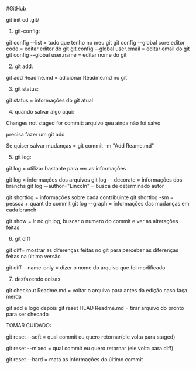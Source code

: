#GitHub

git init
cd .git/

1) git-config:


git config --list = tudo que tenho no meu git
git config --global core.editor code = editar editor do git
git config --global user.email = editar email do git 
git config --global user.name = editar nome do git

2) git add:

git add Readme.md = adicionar Readme.md no git


3) git status:

git status = informações do git atual

4) quando salvar algo aqui:

Changes not staged for commit:
arquivo qeu ainda não foi salvo

precisa fazer um git add 

Se quiser salvar mudanças = git commit -m "Add Reame.md"

5) git log:

git log = utilizar bastante para ver as informações

git log = informações dos arquivos
git log -- decorate = informações dos branchs
git log --author="Lincoln" = busca de determinado autor

git shortlog = informações sobre cada contribuinte
git shortlog -sm = pessoa + quant de commit
git log --graph = informações das mudanças em cada branch

git show  = ir no git log, buscar o numero do commit e ver as alterações feitas

6) git diff

git diff= mostrar as diferenças feitas no git para perceber as diferenças feitas na última versão

git diff --name-only = dizer o nome do arquivo que foi modificado

7) desfazendo coisas

git checkout Readme.md = voltar o arquivo para antes da edição caso faça merda

git add e logo depois
git reset HEAD Readme.md = tirar arquivo do pronto para ser checado


TOMAR CUIDADO:

git reset --soft = qual commit eu quero retornar(ele volta para staged)

git reset --mixed = qual commit eu quero retornar (ele volta para diff)

git reset --hard = mata as informações do último commit

